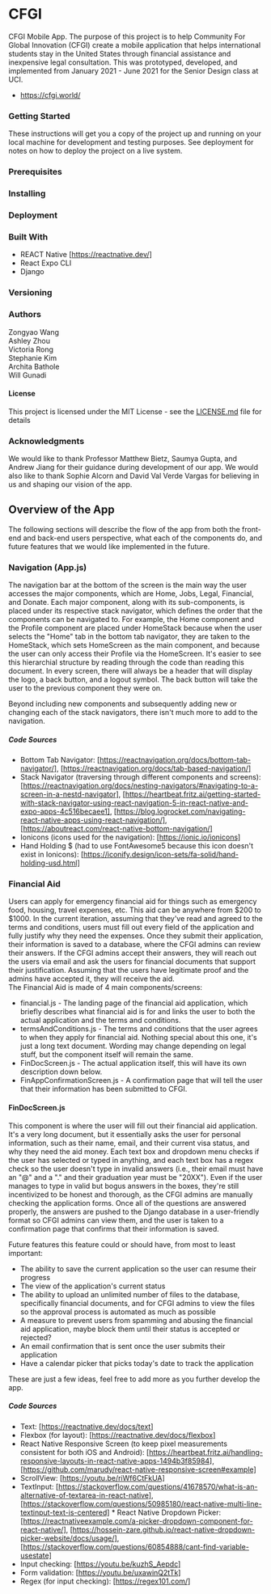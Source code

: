 # CFGI

CFGI Mobile App. The purpose of this project is to help Community For Global Innovation (CFGI) create a mobile application that helps international students stay in the United States through financial assistance and inexpensive legal consultation. This was prototyped, developed, and implemented from January 2021 - June 2021 for the Senior Design class at UCI. 
* https://cfgi.world/

### Getting Started
These instructions will get you a copy of the project up and running on your local machine for development and testing purposes. See deployment for notes on how to deploy the project on a live system.

### Prerequisites


### Installing


### Deployment


### Built With
* REACT Native [https://reactnative.dev/]
* React Expo CLI
* Django

### Versioning



### Authors
Zongyao Wang <br />
Ashley Zhou <br />
Victoria Rong <br />
Stephanie Kim <br />
Archita Bathole <br />
Will Gunadi <br />

#### License
This project is licensed under the MIT License - see the [LICENSE.md](LICENSE.md) file for details

### Acknowledgments
We would like to thank Professor Matthew Bietz, Saumya Gupta, and Andrew Jiang for their guidance during development of our app. We would also like to thank Sophie Alcorn and David Val Verde Vargas for believing in us and shaping our vision of the app. 


## Overview of the App
The following sections will describe the flow of the app from both the front-end and back-end users perspective, what each of the components do, and future features that we would like implemented in the future. 

### Navigation (App.js)
The navigation bar at the bottom of the screen is the main way the user accesses the major components, which are Home, Jobs, Legal, Financial, and Donate. Each major component, along with its sub-components, is placed under its respective stack navigator, which defines the order that the components can be navigated to. For example, the Home component and the Profile component are placed under HomeStack because when the user selects the "Home" tab in the bottom tab navigator, they are taken to the HomeStack, which sets HomeScreen as the main component, and because the user can only access their Profile via the HomeScreen. It's easier to see this hierarchial structure by reading through the code than reading this document. In every screen, there will always be a header that will display the logo, a back button, and a logout symbol. The back button will take the user to the previous component they were on. <br/>

Beyond including new components and subsequently adding new or changing each of the stack navigators, there isn't much more to add to the navigation. 

##### Code Sources
* Bottom Tab Navigator: [https://reactnavigation.org/docs/bottom-tab-navigator/], [https://reactnavigation.org/docs/tab-based-navigation/]
* Stack Navigator (traversing through different components and screens): [https://reactnavigation.org/docs/nesting-navigators/#navigating-to-a-screen-in-a-nestd-navigator], [https://heartbeat.fritz.ai/getting-started-with-stack-navigator-using-react-navigation-5-in-react-native-and-expo-apps-4c516becaee1], [https://blog.logrocket.com/navigating-react-native-apps-using-react-navigation/], [https://aboutreact.com/react-native-bottom-navigation/]
* Ionicons (icons used for the navigation): [https://ionic.io/ionicons]
* Hand Holding $ (had to use FontAwesome5 because this icon doesn't exist in Ionicons): [https://iconify.design/icon-sets/fa-solid/hand-holding-usd.html]



### Financial Aid
Users can apply for emergency financial aid for things such as emergency food, housing, travel expenses, etc. This aid can be anywhere from $200 to $1000. In the current iteration, assuming that they've read and agreed to the terms and conditions, users must fill out every field of the application and fully justify why they need the expenses. Once they submit their application, their information is saved to a database, where the CFGI admins can review their answers. If the CFGI admins accept their answers, they will reach out the users via email and ask the users for financial documents that support their justification. Assuming that the users have legitimate proof and the admins have accepted it, they will receive the aid. <br/>
The Financial Aid is made of 4 main components/screens:
* financial.js - The landing page of the financial aid application, which briefly describes what financial aid is for and links the user to both the actual application and the terms and conditions.  
* termsAndConditions.js - The terms and conditions that the user agrees to when they apply for financial aid. Nothing special about this one, it's just a long text document. Wording may change depending on legal stuff, but the component itself will remain the same.  
* FinDocScreen.js - The actual application itself, this will have its own description down below. 
* FinAppConfirmationScreen.js - A confirmation page that will tell the user that their information has been submitted to CFGI. 

#### FinDocScreen.js
This component is where the user will fill out their financial aid application. It's a very long document, but it essentially asks the user for personal information, such as their name, email, and their current visa status, and why they need the aid money. Each text box and dropdown menu checks if the user has selected or typed in anything, and each text box has a regex check so the user doesn't type in invalid answers (i.e., their email must have an "@" and a "." and their graduation year must be "20XX"). Even if the user manages to type in valid but bogus answers in the boxes, they're still incentivized to be honest and thorough, as the CFGI admins are manually checking the application forms. Once all of the questions are answered properly, the answers are pushed to the Django database in a user-friendly format so CFGI admins can view them, and the user is taken to a confirmation page that confirms that their information is saved. <br/>

Future features this feature could or should have, from most to least important:
* The ability to save the current application so the user can resume their progress
* The view of the application's current status 
* The ability to upload an unlimited number of files to the database, specifically financial documents, and for CFGI admins to view the files so the approval process is automated as much as possible
* A measure to prevent users from spamming and abusing the financial aid application, maybe block them until their status is accepted or rejected?
* An email confirmation that is sent once the user submits their application
* Have a calendar picker that picks today's date to track the application <br/>

These are just a few ideas, feel free to add more as you further develop the app. <br/>

##### Code Sources
* Text: [https://reactnative.dev/docs/text]
* Flexbox (for layout): [https://reactnative.dev/docs/flexbox]
* React Native Responsive Screen (to keep pixel measurements consistent for both iOS and Android): [https://heartbeat.fritz.ai/handling-responsive-layouts-in-react-native-apps-1494b3f85984], [https://github.com/marudy/react-native-responsive-screen#example]
* ScrollView: [https://youtu.be/riWf6CtFkUA]
* TextInput: [https://stackoverflow.com/questions/41678570/what-is-an-alternative-of-textarea-in-react-native], [https://stackoverflow.com/questions/50985180/react-native-multi-line-textinput-text-is-centered] * React Native Dropdown Picker: [https://reactnativeexample.com/a-picker-dropdown-component-for-react-native/], [https://hossein-zare.github.io/react-native-dropdown-picker-website/docs/usage/], [https://stackoverflow.com/questions/60854888/cant-find-variable-usestate]
* Input checking: [https://youtu.be/kuzhS_Aepdc]
* Form validation: [https://youtu.be/uxawinQ2tTk]
* Regex (for input checking): [https://regex101.com/]

